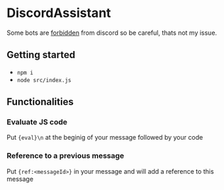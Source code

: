 # DiscordAssistant

Some bots are [forbidden](https://support.discordapp.com/hc/en-us/articles/115002192352-Automated-user-accounts-self-bots-) from discord so be careful, thats not my issue.

## Getting started

- `npm i`
- `node src/index.js`

## Functionalities

### Evaluate JS code

Put `{eval}\n` at the beginig of your message followed by your code

### Reference to a previous message

Put `{ref:<messageId>}` in your message and will add a reference to this message